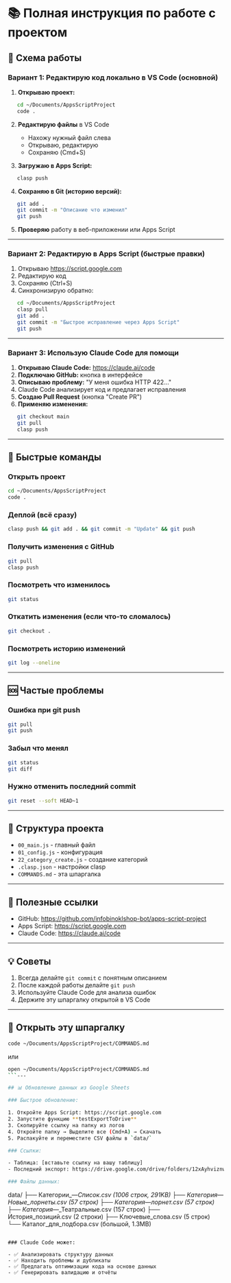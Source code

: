 # 📚 Полная инструкция по работе с проектом

## 🎯 Схема работы

### Вариант 1: Редактирую код локально в VS Code (основной)

1. **Открываю проект:**
```bash
   cd ~/Documents/AppsScriptProject
   code .
```

2. **Редактирую файлы** в VS Code
   - Нахожу нужный файл слева
   - Открываю, редактирую
   - Сохраняю (Cmd+S)

3. **Загружаю в Apps Script:**
```bash
   clasp push
```

4. **Сохраняю в Git (историю версий):**
```bash
   git add .
   git commit -m "Описание что изменил"
   git push
```

5. **Проверяю** работу в веб-приложении или Apps Script

---

### Вариант 2: Редактирую в Apps Script (быстрые правки)

1. Открываю https://script.google.com
2. Редактирую код
3. Сохраняю (Ctrl+S)
4. Синхронизирую обратно:
```bash
   cd ~/Documents/AppsScriptProject
   clasp pull
   git add .
   git commit -m "Быстрое исправление через Apps Script"
   git push
```

---

### Вариант 3: Использую Claude Code для помощи

1. **Открываю Claude Code:** https://claude.ai/code
2. **Подключаю GitHub:** кнопка в интерфейсе
3. **Описываю проблему:** "У меня ошибка HTTP 422..."
4. Claude Code анализирует код и предлагает исправления
5. **Создаю Pull Request** (кнопка "Create PR")
6. **Применяю изменения:**
```bash
   git checkout main
   git pull
   clasp push
```

---

## 🚀 Быстрые команды

### Открыть проект
```bash
cd ~/Documents/AppsScriptProject
code .
```

### Деплой (всё сразу)
```bash
clasp push && git add . && git commit -m "Update" && git push
```

### Получить изменения с GitHub
```bash
git pull
clasp push
```

### Посмотреть что изменилось
```bash
git status
```

### Откатить изменения (если что-то сломалось)
```bash
git checkout .
```

### Посмотреть историю изменений
```bash
git log --oneline
```

---

## 🆘 Частые проблемы

### Ошибка при git push
```bash
git pull
git push
```

### Забыл что менял
```bash
git status
git diff
```

### Нужно отменить последний commit
```bash
git reset --soft HEAD~1
```

---

## 📂 Структура проекта

- `00_main.js` - главный файл
- `01_config.js` - конфигурация
- `22_category_create.js` - создание категорий
- `.clasp.json` - настройки clasp
- `COMMANDS.md` - эта шпаргалка

---

## 🔗 Полезные ссылки

- GitHub: https://github.com/infobinoklshop-bot/apps-script-project
- Apps Script: https://script.google.com
- Claude Code: https://claude.ai/code

---

## 💡 Советы

1. Всегда делайте `git commit` с понятным описанием
2. После каждой работы делайте `git push`
3. Используйте Claude Code для анализа ошибок
4. Держите эту шпаргалку открытой в VS Code

---

## 📖 Открыть эту шпаргалку
```bash
code ~/Documents/AppsScriptProject/COMMANDS.md
```

или
```bash
open ~/Documents/AppsScriptProject/COMMANDS.md
```---

## 📊 Обновление данных из Google Sheets

### Быстрое обновление:

1. Откройте Apps Script: https://script.google.com
2. Запустите функцию **testExportToDrive**
3. Скопируйте ссылку на папку из логов
4. Откройте папку → Выделите все (Cmd+A) → Скачать
5. Распакуйте и переместите CSV файлы в `data/`

### Ссылки:

- Таблица: [вставьте ссылку на вашу таблицу]
- Последний экспорт: https://drive.google.com/drive/folders/12xAyhviznwrx86eb95UVCfLtKtIkC3X7

### Файлы данных:
```
data/
├── Категории_—_Список.csv (1006 строк, 291KB)
├── Категория_—_Новые_лорнеты.csv (57 строк)
├── Категория_—_лорнет.csv (57 строк)
├── Категория_—_Театральные.csv (157 строк)
├── История_позиций.csv (2 строки)
├── Ключевые_слова.csv (5 строк)
└── Каталог_для_подбора.csv (большой, 1.3MB)
```

### Claude Code может:

- ✅ Анализировать структуру данных
- ✅ Находить проблемы и дубликаты
- ✅ Предлагать оптимизации кода на основе данных
- ✅ Генерировать валидацию и отчёты
